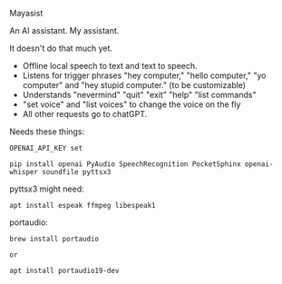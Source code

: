 Mayasist

An AI assistant. My assistant.

It doesn't do that much yet.

- Offline local speech to text and text to speech.
- Listens for trigger phrases "hey computer," "hello computer," "yo computer" and "hey stupid computer." (to be customizable)
- Understands "nevermind" "quit" "exit" "help" "list commands"
- "set voice" and "list voices" to change the voice on the fly
- All other requests go to chatGPT.

Needs these things:

    OPENAI_API_KEY set

    pip install openai PyAudio SpeechRecognition PocketSphinx openai-whisper soundfile pyttsx3

pyttsx3 might need:

    apt install espeak ffmpeg libespeak1

portaudio:

    brew install portaudio

    or

    apt install portaudio19-dev


